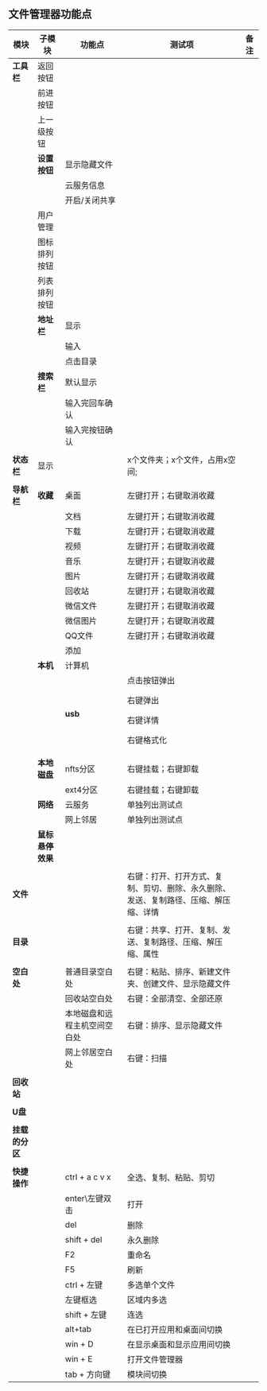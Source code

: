 ## 文件管理器功能点

| 模块 | 子模块 | 功能点 | 测试项 | 备注 |
| ----- |-----|-----|-----|----- |
|**工具栏**|返回按钮|||
||前进按钮|||
||上一级按钮|||
||**设置按钮**|显示隐藏文件||
|||云服务信息||
|||开启/关闭共享||
||用户管理||
||图标排列按钮|||
||列表排列按钮|||
||**地址栏**|显示||
|||输入||
|||点击目录||
||**搜索栏**|默认显示||
|||输入完回车确认||
|||输入完按钮确认||
|||||
|**状态栏**|显示||x个文件夹；x个文件，占用x空间;|
|||||
|**导航栏**|**收藏**|桌面|左键打开；右键取消收藏|
|||文档|左键打开；右键取消收藏|
|||下载|左键打开；右键取消收藏|
|||视频|左键打开；右键取消收藏|
|||音乐|左键打开；右键取消收藏|
|||图片|左键打开；右键取消收藏|
|||回收站|左键打开；右键取消收藏|
|||微信文件|左键打开；右键取消收藏|
|||微信图片|左键打开；右键取消收藏|
|||QQ文件|左键打开；右键取消收藏|
|||添加||
||**本机**|计算机||
|||**usb**|点击按钮弹出<p>右键弹出<p>右键详情<p>右键格式化|
||**本地磁盘**|nfts分区|右键挂载；右键卸载|
|||ext4分区|右键挂载；右键卸载|
||**网络**|云服务|单独列出测试点|
|||网上邻居|单独列出测试点|
||**鼠标悬停效果**|||
|||||
|**文件**|||右键：打开、打开方式、复制、剪切、删除、永久删除、发送、复制路径、压缩、解压缩、详情|
|||||
|**目录**|||右键：共享、打开、复制、发送、复制路径、压缩、解压缩、属性|
|||||
|**空白处**||普通目录空白处|右键：粘贴、排序、新建文件夹、创建文件、显示隐藏文件|
|||回收站空白处|右键：全部清空、全部还原|
|||本地磁盘和远程主机空间空白处|右键：排序、显示隐藏文件|
|||网上邻居空白处|右键：扫描|
|||||
|**回收站**||||
|||||
|**U盘**||||
|||||
|**挂载的分区**||||
|||||
|**快捷操作**||ctrl + a c v x|全选、复制、粘贴、剪切|
|||enter\左键双击|打开|
|||del|删除|
|||shift + del|永久删除|
|||F2|重命名|
|||F5|刷新|
|||ctrl + 左键|多选单个文件|
|||左键框选|区域内多选|
|||shift + 左键|连选|
|||alt+tab|在已打开应用和桌面间切换|
|||win + D|在显示桌面和显示应用间切换|
|||win + E|打开文件管理器|
|||tab + 方向键|模块间切换|

